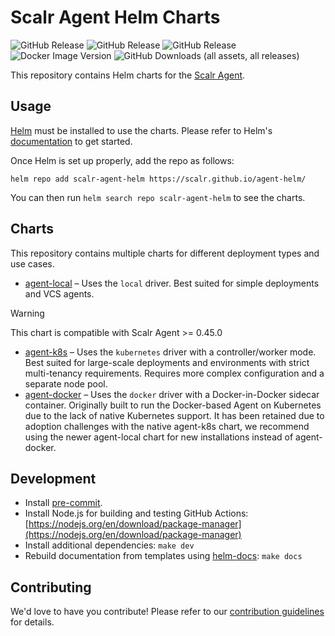 # Scalr Agent Helm Charts

![GitHub Release](https://img.shields.io/github/v/release/Scalr/agent-helm?filter=agent-k8s*)
![GitHub Release](https://img.shields.io/github/v/release/Scalr/agent-helm?filter=agent-local*)
![GitHub Release](https://img.shields.io/github/v/release/Scalr/agent-helm?filter=agent-docker*)
![Docker Image Version](https://img.shields.io/docker/v/scalr/agent)
![GitHub Downloads (all assets, all releases)](https://img.shields.io/github/downloads/Scalr/agent-helm/total)

This repository contains Helm charts for the [Scalr Agent](https://docs.scalr.io/docs/self-hosted-agents-pools).

## Usage

[Helm](https://helm.sh) must be installed to use the charts.
Please refer to Helm's [documentation](https://helm.sh/docs/) to get started.

Once Helm is set up properly, add the repo as follows:

```console
helm repo add scalr-agent-helm https://scalr.github.io/agent-helm/
```

You can then run `helm search repo scalr-agent-helm` to see the charts.

## Charts

This repository contains multiple charts for different deployment types and use cases.

- [agent-local](./charts/agent-local) – Uses the `local` driver. Best suited for simple deployments and VCS agents.

> [!WARNING]
> This chart is compatible with Scalr Agent >= 0.45.0

- [agent-k8s](./charts/agent-k8s) – Uses the `kubernetes` driver with a controller/worker mode. Best suited for large-scale deployments and environments with strict multi-tenancy requirements. Requires more complex configuration and a separate node pool.
- [agent-docker](./charts/agent-docker) – Uses the `docker` driver with a Docker-in-Docker sidecar container. Originally built to run the Docker-based Agent on Kubernetes due to the lack of native Kubernetes support. It has been retained due to adoption challenges with the native agent-k8s chart, we recommend using the newer agent-local chart for new installations instead of agent-docker.

## Development

- Install [pre-commit](https://pre-commit.com/).
- Install Node.js for building and testing GitHub Actions: [https://nodejs.org/en/download/package-manager](https://nodejs.org/en/download/package-manager)
- Install additional dependencies: `make dev`
- Rebuild documentation from templates using [helm-docs](https://github.com/norwoodj/helm-docs): `make docs`

## Contributing

We'd love to have you contribute! Please refer to our [contribution guidelines](./CONTRIBUTING.md) for details.
